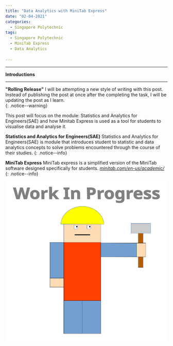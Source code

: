 ```yaml
---
title: "Data Analytics with MiniTab Express"
date: "02-04-2021"
categories:
  - Singapore Polytechnic
tags:
  - Singapore Polytechnic
  - MiniTab Express
  - Data Analytics

---
```


***

<strong>Introductions</strong>

***

**"Rolling Release"** I will be attempting a new style of writing with this post. Instead of publishing the post at once after the completing the task, I will be updating the post as I learn.   
{: .notice--warning}

This post will focus on the module: Statistics and Analytics for Engineers(SAE) and how Minitab Express is used as a tool for students to visualise data and analyse it. 

**Statistics and Analytics for Engineers(SAE)** Statistics and Analytics for Engineers(SAE) is module that introduces student to statistic and data analytics concepts to solve problems encountered through the course of their studies. 
{: .notice--info}

**MiniTab Express** MiniTab express is a simplified version of the MiniTab software designed specifically for students.
<cite><a href="https://www.minitab.com/en-us/academic/">minitab.com/en-us/academic/</a></cite>
{: .notice--info}





![WIP](/assets/images/common/WIP.png)